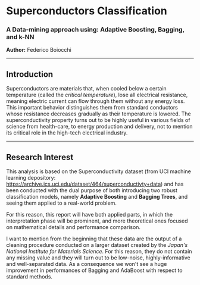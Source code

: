 # Superconductors Classification
### A Data-mining approach using: Adaptive Boosting, Bagging, and k-NN  
**Author:** Federico Boiocchi  

---

## Introduction

Superconductors are materials that, when cooled below a certain temperature
(called the *critical temperature*), lose all electrical resistance, meaning electric current can flow through them without any energy loss. This important behavior distinguishes them from standard conductors whose resistance decreases gradually as their temperature is lowered. The superconductivity property turns out to be highly useful in various fields of science from health-care, to energy production and delivery, not to mention its critical role in the high-tech electrical industry. 

---

## Research Interest 

This analysis is based on the Superconductivity dataset (from UCI machine learning depository: <https://archive.ics.uci.edu/dataset/464/superconductivty+data>) and has been conducted with the dual purpose of both introducing two robust classification models, namely **Adaptive Boosting** and **Bagging Trees**, and seeing them applied to a real-world problem.  

For this reason, this report will have both applied parts, in which the interpretation phase will be prominent, and more theoretical ones focused on mathematical details and performance comparison.  

I want to mention from the beginning that these data are the output of a cleaning procedure conducted on a larger dataset created by the *Japan's National Institute for Materials Science*. For this reason, they do not contain any missing value and they will turn out to be low-noise, highly-informative and well-separated data. As a consequence we won't see a huge improvement in performances of Bagging and AdaBoost with respect to standard methods.
